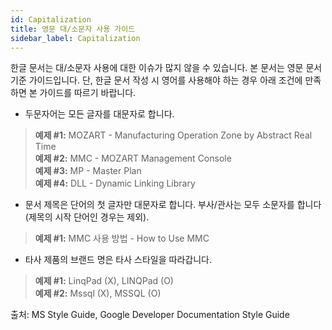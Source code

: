 ```yaml
---
id: Capitalization
title: 영문 대/소문자 사용 가이드 
sidebar_label: Capitalization
---
```


한글 문서는 대/소문자 사용에 대한 이슈가 많지 않을 수 있습니다. 본 문서는 영문 문서 기준 가이드입니다. 단, 한글 문서 작성 시 영어를 사용해야 하는 경우 아래 조건에 만족하면 본 가이드를 따르기 바랍니다. 

- 두문자어는 모든 글자를 대문자로 합니다. 
> **예제 #1:** MOZART - Manufacturing Operation Zone by Abstract Real Time  
> **예제 #2:** MMC - MOZART Management Console   
> **예제 #3:** MP - Master Plan  
> **예제 #4:** DLL - Dynamic Linking Library 

- 문서 제목은 단어의 첫 글자만 대문자로 합니다. 부사/관사는 모두 소문자를 합니다(제목의 시작 단어인 경우는 제외).
> **예제 #1:** MMC 사용 방법 - How to Use MMC

- 타사 제품의 브랜드 명은 타사 스타일을 따라갑니다. 
> **예제 #1:** LinqPad (X), LINQPad (O)  
> **예제 #2:** Mssql (X), MSSQL (O) 

출처: MS Style Guide, Google Developer Documentation Style Guide